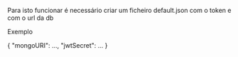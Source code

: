 Para isto funcionar é necessário criar um ficheiro default.json com o token e com o url da db

Exemplo

{
  "mongoURI": ...,
  "jwtSecret": ...
}
